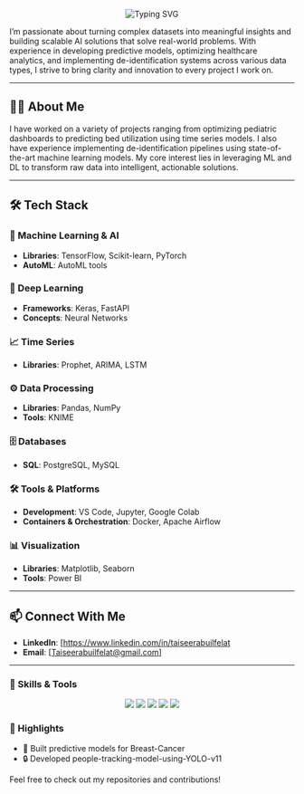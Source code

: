 <!-- Typing SVG Header -->
<p align="center">
  <img src="https://readme-typing-svg.demolab.com?font=Fira+Code&size=28&duration=3000&pause=1000&color=1F8ACB&center=true&vCenter=true&width=800&lines=Taiseer+Abuilfelat;Data+Scientist+%2F+AI+Engineer+%2F+ML+Enthusiast" alt="Typing SVG" />
</p>



I’m passionate about turning complex datasets into meaningful insights and building scalable AI solutions that solve real-world problems. With experience in developing predictive models, optimizing healthcare analytics, and implementing de-identification systems across various data types, I strive to bring clarity and innovation to every project I work on.

---

## 👨‍💻 About Me

I have worked on a variety of projects ranging from optimizing pediatric dashboards to predicting bed utilization using time series models. I also have experience implementing de-identification pipelines using state-of-the-art machine learning models. My core interest lies in leveraging ML and DL to transform raw data into intelligent, actionable solutions.

---

## 🛠️ Tech Stack

### 🧠 Machine Learning & AI
- **Libraries**: TensorFlow, Scikit-learn, PyTorch  
- **AutoML**: AutoML tools

### 🤖 Deep Learning
- **Frameworks**: Keras, FastAPI  
- **Concepts**: Neural Networks

### 📈 Time Series
- **Libraries**: Prophet, ARIMA, LSTM

### ⚙️ Data Processing
- **Libraries**: Pandas, NumPy  
- **Tools**: KNIME

### 🗄️ Databases
- **SQL**: PostgreSQL, MySQL

### 🛠️ Tools & Platforms
- **Development**: VS Code, Jupyter, Google Colab  
- **Containers & Orchestration**: Docker, Apache Airflow

### 📊 Visualization
- **Libraries**: Matplotlib, Seaborn  
- **Tools**: Power BI

---

## 📫 Connect With Me

- **LinkedIn**: [https://www.linkedin.com/in/taiseerabuilfelat
- **Email**: [Taiseerabuilfelat@gmail.com]

---
### 🚀 Skills & Tools
<p align="center">
  <img src="https://img.shields.io/badge/Python-3670A0?style=for-the-badge&logo=python&logoColor=white"/>
  <img src="https://img.shields.io/badge/TensorFlow-FF6F00?style=for-the-badge&logo=tensorflow&logoColor=white"/>
  <img src="https://img.shields.io/badge/PyTorch-EE4C2C?style=for-the-badge&logo=pytorch&logoColor=white"/>
  <img src="https://img.shields.io/badge/SQL-4479A1?style=for-the-badge&logo=postgresql&logoColor=white"/>
  <img src="https://img.shields.io/badge/Docker-2496ED?style=for-the-badge&logo=docker&logoColor=white"/>
</p>

### 🌟 Highlights
- 🧠 Built predictive models for Breast-Cancer 
- 🔒 Developed people-tracking-model-using-YOLO-v11



Feel free to check out my repositories and contributions!
